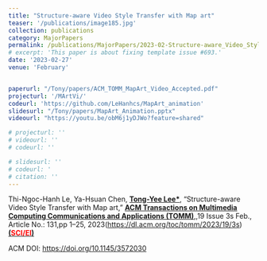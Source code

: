 ```yaml
---
title: "Structure-aware Video Style Transfer with Map art"
teaser: '/publications/image185.jpg'
collection: publications
category: MajorPapers
permalink: /publications/MajorPapers/2023-02-Structure-aware_Video_Style_Transfer_with_Map_art
# excerpt: 'This paper is about fixing template issue #693.'
date: '2023-02-27'
venue: 'February'


paperurl: "/Tony/papers/ACM_TOMM_MapArt_Video_Accepted.pdf"
projecturl: '/MArtVi/'
codeurl: 'https://github.com/LeHanhcs/MapArt_animation'
slidesurl: "/Tony/papers/MapArt_Animation.pptx"
videourl: "https://youtu.be/obM6j1yDJWo?feature=shared"

# projecturl: ''
# videourl: ''
# codeurl: ''

# slidesurl: ''
# codeurl: '
# citation: ''
---
```



Thi-Ngoc-Hanh Le, Ya-Hsuan Chen, <strong><u>Tong-Yee Lee*</u></strong>, “Structure-aware Video Style Transfer with Map art,” <strong><u>ACM Transactions on Multimedia Computing Communications and Applications (TOMM)</u></strong>,,19 Issue 3s Feb., Article No.: 131,pp 1–25, 2023(https://dl.acm.org/toc/tomm/2023/19/3s)  <strong><u> (<span style="color:red">SCI/EI</span>)</u></strong>

ACM DOI: https://doi.org/10.1145/3572030
